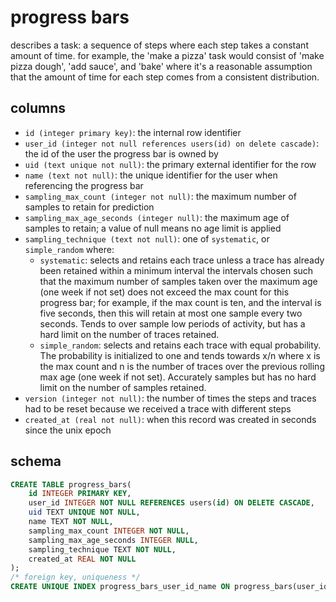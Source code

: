 # progress bars

describes a task: a sequence of steps where each step takes a constant amount of
time. for example, the 'make a pizza' task would consist of 'make pizza dough',
'add sauce', and 'bake' where it's a reasonable assumption that the amount of
time for each step comes from a consistent distribution.

## columns

- `id (integer primary key)`: the internal row identifier
- `user_id (integer not null references users(id) on delete cascade)`: the id of
  the user the progress bar is owned by
- `uid (text unique not null)`: the primary external identifier for the row
- `name (text not null)`: the unique identifier for the user when referencing the progress bar
- `sampling_max_count (integer not null)`: the maximum number of samples to retain for prediction
- `sampling_max_age_seconds (integer null)`: the maximum age of samples to
  retain; a value of null means no age limit is applied
- `sampling_technique (text not null)`: one of `systematic`, or `simple_random` where:
  - `systematic`: selects and retains each trace unless a trace has already been
    retained within a minimum interval the intervals chosen such that the
    maximum number of samples taken over the maximum age (one week if not set)
    does not exceed the max count for this progress bar; for example, if the max
    count is ten, and the interval is five seconds, then this will retain at most
    one sample every two seconds. Tends to over sample low periods of activity,
    but has a hard limit on the number of traces retained.
  - `simple_random`: selects and retains each trace with equal probability. The
    probability is initialized to one and tends towards x/n where x is the max
    count and n is the number of traces over the previous rolling max age (one
    week if not set). Accurately samples but has no hard limit on the number of
    samples retained.
- `version (integer not null)`: the number of times the steps and traces had to
  be reset because we received a trace with different steps
- `created_at (real not null)`: when this record was created in seconds since
  the unix epoch

## schema

```sql
CREATE TABLE progress_bars(
    id INTEGER PRIMARY KEY,
    user_id INTEGER NOT NULL REFERENCES users(id) ON DELETE CASCADE,
    uid TEXT UNIQUE NOT NULL,
    name TEXT NOT NULL,
    sampling_max_count INTEGER NOT NULL,
    sampling_max_age_seconds INTEGER NULL,
    sampling_technique TEXT NOT NULL,
    created_at REAL NOT NULL
);
/* foreign key, uniqueness */
CREATE UNIQUE INDEX progress_bars_user_id_name ON progress_bars(user_id, name);
```
